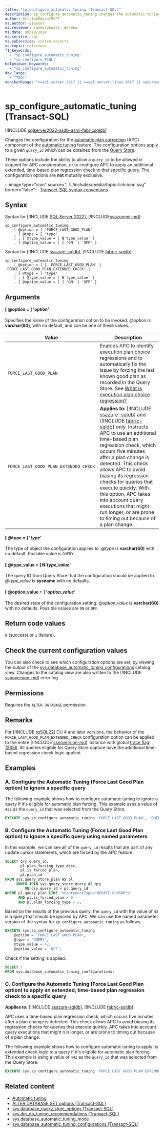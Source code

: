 ```yaml
---
title: "sp_configure_automatic_tuning (Transact-SQL)"
description: sp_configure_automatic_tuning changes the automatic tuning for a given query_id, to be allowed or skipped for consideration by automatic plan correction.
author: WilliamDAssafMSFT
ms.author: wiassaf
ms.reviewer: randolphwest, derekw
ms.date: 09/18/2024
ms.service: sql
ms.subservice: system-objects
ms.topic: reference
f1_keywords:
  - "sp_configure_automatic_tuning"
  - "sp_configure_TSQL"
helpviewer_keywords:
  - "sp_configure_automatic_tuning"
dev_langs:
  - "TSQL"
monikerRange: ">=sql-server-2017 || >=sql-server-linux-2017 || =azuresqldb-mi-current || =azuresqldb-current ||=fabric"
---
```

# sp_configure_automatic_tuning (Transact-SQL)

[!INCLUDE [sqlserver2022-asdb-asmi-fabricsqldb](../../includes/applies-to-version/sqlserver2022-asdb-asmi-fabricsqldb.md)]

Changes the configuration for the [automatic plan correction](../automatic-tuning/automatic-tuning.md#automatic-plan-correction) (APC) component of the [automatic tuning](../automatic-tuning/automatic-tuning.md) feature. The configuration options apply to a given `query_id` which can be obtained from the [Query Store](../performance/monitoring-performance-by-using-the-query-store.md).

These options include the ability to allow a `query_id` to be allowed or skipped for APC consideration, or to configure APC to apply an additional extended, time-based plan regression check to that specific query. The configuration options are **not** mutually exclusive.

:::image type="icon" source="../../includes/media/topic-link-icon.svg" border="false"::: [Transact-SQL syntax conventions](../../t-sql/language-elements/transact-sql-syntax-conventions-transact-sql.md)

## Syntax

Syntax for [!INCLUDE [SQL Server 2022](../../includes/sssql22-md.md)], [!INCLUDE[ssazuremi-md](../../includes/ssazuremi-md.md)]:

```syntaxsql
sp_configure_automatic_tuning
    [ @option = ] 'FORCE_LAST_GOOD_PLAN'
    , [ @type = ] 'type'
    [ , [ @type_value = ] N'type_value' ]
    , [ @option_value = ] { 'ON' | 'OFF' }
```

Syntax for [!INCLUDE [ssazure-sqldb](../../includes/ssazure-sqldb.md)], [!INCLUDE [fabric-sqldb](../../includes/fabric-sqldb.md)]:

```syntaxsql
sp_configure_automatic_tuning
    [ @option = ] { 'FORCE_LAST_GOOD_PLAN' | 'FORCE_LAST_GOOD_PLAN_EXTENDED_CHECK' }
    , [ @type = ] 'type'
    [ , [ @type_value = ] N'type_value' ]
    , [ @option_value = ] { 'ON' | 'OFF' }
```

## Arguments

#### [ @option = ] '*option*'

Specifies the name of the configuration option to be invoked. *@option* is **varchar(60)**, with no default, and can be one of these values.

| Value | Description |
| --- | --- |
| `FORCE_LAST_GOOD_PLAN` | Enables APC to identify execution plan choice regressions and to automatically fix the issue by forcing the last known good plan as recorded in the Query Store. See [What is execution plan choice regression?](../automatic-tuning/automatic-tuning.md#what-is-execution-plan-choice-regression) |
| `FORCE_LAST_GOOD_PLAN_EXTENDED_CHECK` | **Applies to:** [!INCLUDE [ssazure-sqldb](../../includes/ssazure-sqldb.md)] and  [!INCLUDE [fabric-sqldb](../../includes/fabric-sqldb.md)] only. Instructs APC to use an additional time-based plan regression check, which occurs five minutes after a plan change is detected. This check allows APC to avoid biasing its regression checks for queries that execute quickly. With this option, APC takes into account query executions that might run longer, or are prone to timing out because of a plan change. |

#### [ @type = ] '*type*'

The type of object the configuration applies to. *@type* is **varchar(60)** with no default. Possible value is `QUERY`.

#### [ @type_value = ] N'*type_value*'

The query ID from Query Store that the configuration should be applied to. *@type_value* is **sysname** with no defaults.

#### [ @option_value = ] '*option_value*'

The desired state of the configuration setting. *@option_value* is **varchar(60)** with no defaults. Possible values are `ON` or `OFF`.

## Return code values

`0` (success) or `1` (failure).

## Check the current configuration values

You can also check to see which configuration options are set, by viewing the output of the [sys.database_automatic_tuning_configurations](../system-catalog-views/sys-database-automatic-tuning-configurations-transact-sql.md) catalog view. Changes to the catalog view are also written to the [!INCLUDE [ssnoversion-md](../../includes/ssnoversion-md.md)] error log.

## Permissions

Requires the `ALTER DATABASE` permission.

## Remarks

For [!INCLUDE [ssSQL22](../../includes/sssql22-md.md)] CU 4 and later versions, the behavior of the `FORCE_LAST_GOOD_PLAN_EXTENDED_CHECK` configuration option can be applied to the entire [!INCLUDE [ssnoversion-md](../../includes/ssnoversion-md.md)] instance with global [trace flag 12656](../../t-sql/database-console-commands/dbcc-traceon-trace-flags-transact-sql.md#tf12656). All queries eligible for Query Store capture have the additional time-based regression check logic applied.

## Examples

### A. Configure the Automatic Tuning (Force Last Good Plan option) to ignore a specific query

The following example shows how to configure automatic tuning to ignore a query if it's eligible for automatic plan forcing. This example uses a value of `422` as the `query_id` that was selected from the Query Store.

```sql
EXECUTE sys.sp_configure_automatic_tuning 'FORCE_LAST_GOOD_PLAN', 'QUERY', 422, 'ON';
```

### B. Configure the Automatic Tuning (Force Last Good Plan option) to ignore a specific query using named parameters

In this example, we can see all of the `query_id` results that are part of any update cursor statements, which are forced by the APC feature.

```sql
SELECT qry.query_id,
       pl.plan_forcing_type_desc,
       pl.is_forced_plan,
       pl.plan_id
FROM sys.query_store_plan AS pl
     INNER JOIN sys.query_store_query AS qry
         ON qry.query_id = pl.query_id
WHERE pl.query_plan LIKE '%StatementType="UPDATE CURSOR"%'
      AND pl.is_forced_plan > 0
      AND pl.plan_forcing_type = 2;
```

Based on the results of the previous query, the `query_id` with the value of `42` is a query that should be ignored by APC. We can use the named parameter version of the syntax for `sp_configure_automatic_tuning` as follows.

```sql
EXECUTE sys.sp_configure_automatic_tuning
    @option = 'FORCE_LAST_GOOD_PLAN',
    @type = 'QUERY',
    @type_value = 42,
    @option_value = 'OFF';
```

Check if the setting is applied.

```sql
SELECT *
FROM sys.database_automatic_tuning_configurations;
```

### C. Configure the Automatic Tuning (Force Last Good Plan option) to apply an extended, time-based plan regression check to a specific query

**Applies to:** [!INCLUDE [ssazure-sqldb](../../includes/ssazure-sqldb.md)],  [!INCLUDE [fabric-sqldb](../../includes/fabric-sqldb.md)]:

APC uses a time-based plan regression check, which occurs five minutes after a plan change is detected. This check allows APC to avoid biasing its regression checks for queries that execute quickly. APC takes into account query executions that might run longer, or are prone to timing out because of a plan change.

The following example shows how to configure automatic tuning to apply its extended check logic to a query if it's eligible for automatic plan forcing. This example is using a value of `442` as the `query_id` that was selected from the Query Store.

```sql
EXECUTE sys.sp_configure_automatic_tuning 'FORCE_LAST_GOOD_PLAN_EXTENDED_CHECK', 'QUERY', 442, 'ON';
```

## Related content

- [Automatic tuning](../automatic-tuning/automatic-tuning.md)
- [ALTER DATABASE SET options (Transact-SQL)](../../t-sql/statements/alter-database-transact-sql-set-options.md)
- [sys.database_query_store_options (Transact-SQL)](../system-catalog-views/sys-database-query-store-options-transact-sql.md)
- [sys.dm_db_tuning_recommendations (Transact-SQL)](../system-dynamic-management-views/sys-dm-db-tuning-recommendations-transact-sql.md)
- [sys.database_automatic_tuning_mode](../system-catalog-views/sys-database-automatic-tuning-mode-transact-sql.md)
- [sys.database_automatic_tuning_configurations (Transact-SQL)](../system-catalog-views/sys-database-automatic-tuning-configurations-transact-sql.md)
